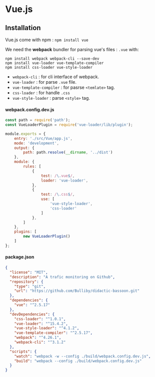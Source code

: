 <!-- TITLE: vue.js -->
<!-- SUBTITLE: Note about vue.js developement  -->

# Vue.js

## Installation

Vue.js come with npm : `npm install vue`

We need the **webpack** bundler for parsing vue's files : `.vue` with:

```shell
npm install webpack webpack-cli --save-dev
npm install vue-loader vue-template-compiler
npm install css-loader vue-style-loader
```
* `webpack-cli` : for cli interface of webpack.
* `vue-loader` : for parse `.vue` file.
* `vue-template-compiler` : for pasrse `<temlate>` tag.
* `css-loader` : for handle `.css`
* `vue-style-loader` : parse `<style>` tag.

#### webpack.config.dev.js

```js
const path = require('path');
const VueLoaderPlugin = require('vue-loader/lib/plugin');

module.exports = {
    entry: './src/Vue/app.js',
    mode: 'development',
    output: {
        path: path.resolve(__dirname, '../dist')
    },
    module: {
        rules: [
            {
                test: /\.vue$/,
                loader: 'vue-loader',
            },
            {
                test: /\.css$/,
                use: [
                    'vue-style-loader',
                    'css-loader'
                ]
            },
        ]
    },
    plugins: [
        new VueLoaderPlugin()
    ]
};
```

#### package.json

```json
{
  "license": "MIT",
  "description": "A trafic monitoring on Github",
  "repository": {
    "type": "git",
    "url": "https://github.com/Bulliby/didactic-bassoon.git"
  },
  "dependencies": {
    "vue": "^2.5.17"
  },
  "devDependencies": {
    "css-loader": "^1.0.1",
    "vue-loader": "^15.4.2",
    "vue-style-loader": "^4.1.2",
    "vue-template-compiler": "^2.5.17",
    "webpack": "^4.26.1",
    "webpack-cli": "^3.1.2"
  },
  "scripts": {
    "watch": "webpack -w --config ./build/webpack.config.dev.js",
    "build": "webpack --config ./build/webpack.config.dev.js"
  }
}

```
